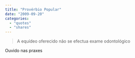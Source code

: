 ```yaml
---
title: "Provérbio Popular"
date: "2009-09-20"
categories:
  - "quotes"
  - "shares"
---
```


> A equídeo oferecido não se efectua exame odontológico

Ouvido nas praxes
